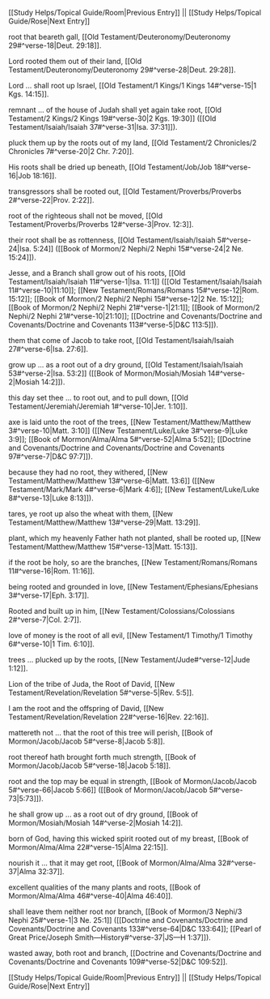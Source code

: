 [[Study Helps/Topical Guide/Room|Previous Entry]]  ||  [[Study Helps/Topical Guide/Rose|Next Entry]]

 root that beareth gall, [[Old Testament/Deuteronomy/Deuteronomy 29#^verse-18|Deut. 29:18]].

 Lord rooted them out of their land, [[Old Testament/Deuteronomy/Deuteronomy 29#^verse-28|Deut. 29:28]].

 Lord ... shall root up Israel, [[Old Testament/1 Kings/1 Kings 14#^verse-15|1 Kgs. 14:15]].

 remnant ... of the house of Judah shall yet again take root, [[Old Testament/2 Kings/2 Kings 19#^verse-30|2 Kgs. 19:30]] ([[Old Testament/Isaiah/Isaiah 37#^verse-31|Isa. 37:31]]).

 pluck them up by the roots out of my land, [[Old Testament/2 Chronicles/2 Chronicles 7#^verse-20|2 Chr. 7:20]].

 His roots shall be dried up beneath, [[Old Testament/Job/Job 18#^verse-16|Job 18:16]].

 transgressors shall be rooted out, [[Old Testament/Proverbs/Proverbs 2#^verse-22|Prov. 2:22]].

 root of the righteous shall not be moved, [[Old Testament/Proverbs/Proverbs 12#^verse-3|Prov. 12:3]].

 their root shall be as rottenness, [[Old Testament/Isaiah/Isaiah 5#^verse-24|Isa. 5:24]] ([[Book of Mormon/2 Nephi/2 Nephi 15#^verse-24|2 Ne. 15:24]]).

 Jesse, and a Branch shall grow out of his roots, [[Old Testament/Isaiah/Isaiah 11#^verse-1|Isa. 11:1]] ([[Old Testament/Isaiah/Isaiah 11#^verse-10|11:10]]; [[New Testament/Romans/Romans 15#^verse-12|Rom. 15:12]]; [[Book of Mormon/2 Nephi/2 Nephi 15#^verse-12|2 Ne. 15:12]]; [[Book of Mormon/2 Nephi/2 Nephi 21#^verse-1|21:1]]; [[Book of Mormon/2 Nephi/2 Nephi 21#^verse-10|21:10]]; [[Doctrine and Covenants/Doctrine and Covenants/Doctrine and Covenants 113#^verse-5|D&C 113:5]]).

 them that come of Jacob to take root, [[Old Testament/Isaiah/Isaiah 27#^verse-6|Isa. 27:6]].

 grow up ... as a root out of a dry ground, [[Old Testament/Isaiah/Isaiah 53#^verse-2|Isa. 53:2]] ([[Book of Mormon/Mosiah/Mosiah 14#^verse-2|Mosiah 14:2]]).

 this day set thee ... to root out, and to pull down, [[Old Testament/Jeremiah/Jeremiah 1#^verse-10|Jer. 1:10]].

 axe is laid unto the root of the trees, [[New Testament/Matthew/Matthew 3#^verse-10|Matt. 3:10]] ([[New Testament/Luke/Luke 3#^verse-9|Luke 3:9]]; [[Book of Mormon/Alma/Alma 5#^verse-52|Alma 5:52]]; [[Doctrine and Covenants/Doctrine and Covenants/Doctrine and Covenants 97#^verse-7|D&C 97:7]]).

 because they had no root, they withered, [[New Testament/Matthew/Matthew 13#^verse-6|Matt. 13:6]] ([[New Testament/Mark/Mark 4#^verse-6|Mark 4:6]]; [[New Testament/Luke/Luke 8#^verse-13|Luke 8:13]]).

 tares, ye root up also the wheat with them, [[New Testament/Matthew/Matthew 13#^verse-29|Matt. 13:29]].

 plant, which my heavenly Father hath not planted, shall be rooted up, [[New Testament/Matthew/Matthew 15#^verse-13|Matt. 15:13]].

 if the root be holy, so are the branches, [[New Testament/Romans/Romans 11#^verse-16|Rom. 11:16]].

 being rooted and grounded in love, [[New Testament/Ephesians/Ephesians 3#^verse-17|Eph. 3:17]].

 Rooted and built up in him, [[New Testament/Colossians/Colossians 2#^verse-7|Col. 2:7]].

 love of money is the root of all evil, [[New Testament/1 Timothy/1 Timothy 6#^verse-10|1 Tim. 6:10]].

 trees ... plucked up by the roots, [[New Testament/Jude#^verse-12|Jude 1:12]].

 Lion of the tribe of Juda, the Root of David, [[New Testament/Revelation/Revelation 5#^verse-5|Rev. 5:5]].

 I am the root and the offspring of David, [[New Testament/Revelation/Revelation 22#^verse-16|Rev. 22:16]].

 mattereth not ... that the root of this tree will perish, [[Book of Mormon/Jacob/Jacob 5#^verse-8|Jacob 5:8]].

 root thereof hath brought forth much strength, [[Book of Mormon/Jacob/Jacob 5#^verse-18|Jacob 5:18]].

 root and the top may be equal in strength, [[Book of Mormon/Jacob/Jacob 5#^verse-66|Jacob 5:66]] ([[Book of Mormon/Jacob/Jacob 5#^verse-73|5:73]]).

 he shall grow up ... as a root out of dry ground, [[Book of Mormon/Mosiah/Mosiah 14#^verse-2|Mosiah 14:2]].

 born of God, having this wicked spirit rooted out of my breast, [[Book of Mormon/Alma/Alma 22#^verse-15|Alma 22:15]].

 nourish it ... that it may get root, [[Book of Mormon/Alma/Alma 32#^verse-37|Alma 32:37]].

 excellent qualities of the many plants and roots, [[Book of Mormon/Alma/Alma 46#^verse-40|Alma 46:40]].

 shall leave them neither root nor branch, [[Book of Mormon/3 Nephi/3 Nephi 25#^verse-1|3 Ne. 25:1]] ([[Doctrine and Covenants/Doctrine and Covenants/Doctrine and Covenants 133#^verse-64|D&C 133:64]]; [[Pearl of Great Price/Joseph Smith—History#^verse-37|JS—H 1:37]]).

 wasted away, both root and branch, [[Doctrine and Covenants/Doctrine and Covenants/Doctrine and Covenants 109#^verse-52|D&C 109:52]].

[[Study Helps/Topical Guide/Room|Previous Entry]]  ||  [[Study Helps/Topical Guide/Rose|Next Entry]]